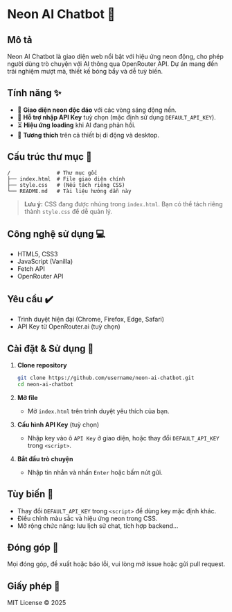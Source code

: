 # Neon AI Chatbot 🎉

## Mô tả

Neon AI Chatbot là giao diện web nổi bật với hiệu ứng neon động, cho phép người dùng trò chuyện với AI thông qua OpenRouter API. Dự án mang đến trải nghiệm mượt mà, thiết kế bóng bẩy và dễ tuỳ biến.

## Tính năng ✨

* 🔮 **Giao diện neon độc đáo** với các vòng sáng động nền.
* 🔑 **Hỗ trợ nhập API Key** tuỳ chọn (mặc định sử dụng `DEFAULT_API_KEY`).
* ⏳ **Hiệu ứng loading** khi AI đang phản hồi.
* 📱 **Tương thích** trên cả thiết bị di động và desktop.

## Cấu trúc thư mục 📁

```
/               # Thư mục gốc
├── index.html  # File giao diện chính
├── style.css   # (Nếu tách riêng CSS)
└── README.md   # Tài liệu hướng dẫn này
```

> **Lưu ý:** CSS đang được nhúng trong `index.html`. Bạn có thể tách riêng thành `style.css` để dễ quản lý.

## Công nghệ sử dụng 💻

* HTML5, CSS3
* JavaScript (Vanilla)
* Fetch API
* OpenRouter API

## Yêu cầu ✔️

* Trình duyệt hiện đại (Chrome, Firefox, Edge, Safari)
* API Key từ OpenRouter.ai (tuỳ chọn)

## Cài đặt & Sử dụng 🚀

1. **Clone repository**

   ```bash
   git clone https://github.com/username/neon-ai-chatbot.git
   cd neon-ai-chatbot
   ```
2. **Mở file**

   * Mở `index.html` trên trình duyệt yêu thích của bạn.
3. **Cấu hình API Key** (tuỳ chọn)

   * Nhập key vào ô `API Key` ở giao diện, hoặc thay đổi `DEFAULT_API_KEY` trong `<script>`.
4. **Bắt đầu trò chuyện**

   * Nhập tin nhắn và nhấn `Enter` hoặc bấm nút gửi.

## Tùy biến 🎨

* Thay đổi `DEFAULT_API_KEY` trong `<script>` để dùng key mặc định khác.
* Điều chỉnh màu sắc và hiệu ứng neon trong CSS.
* Mở rộng chức năng: lưu lịch sử chat, tích hợp backend...

## Đóng góp 🙏

Mọi đóng góp, đề xuất hoặc báo lỗi, vui lòng mở issue hoặc gửi pull request.

## Giấy phép 📄

MIT License © 2025
